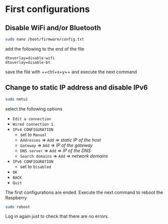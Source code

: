 # First configurations

## Disable WiFi and/or Bluetooth

```sh
sudo nano /boot/firmware/config.txt
```

add the following to the end of the file

```text
dtoverlay=disable-wifi
dtoverlay=disable-bt
```

save the file with ++ctrl+x+y++ and execute the next command

## Change to static IP address and disable IPv6

```sh
sudo nmtui
```

select the following options

- `Edit a connection`
- `Wired connection 1`
- `IPv4 CONFIGURATION`
    - set to `Manual`
    - `Addresses` &rArr; `Add` &rArr; *static IP of the host*
    - `Gateway` &rArr; `Add` &rArr; *IP of the gateway*
    - `DNS server` &rArr; `Add` &rArr; *IP of the DNS*
    - `Search domains` &rArr; `Add` &rArr; *network domains*
- `IPv6 CONFIGURATION`
    - set to `Disabled`
- `OK`
- `BACK`
- `Quit`

The first configurations are ended. Execute the next command to reboot the Raspberry

```sh
sudo reboot
```

Log in again just to check that there are no errors.
